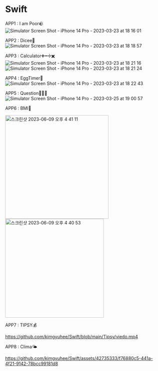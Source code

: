 # Swift

APP1 : I am Poor🪨
![Simulator Screen Shot - iPhone 14 Pro - 2023-03-23 at 18 16 01](https://user-images.githubusercontent.com/42735333/227157088-d56b81f4-835f-442c-b5ee-8a00fa3871f7.png)

APP2 : Dicee🎲
![Simulator Screen Shot - iPhone 14 Pro - 2023-03-23 at 18 18 57](https://user-images.githubusercontent.com/42735333/227157784-5f1ba1df-ab2d-45cf-bb51-17d9bde5338f.png)

APP3 : Calculator➕➖➗✖️
![Simulator Screen Shot - iPhone 14 Pro - 2023-03-23 at 18 21 16](https://user-images.githubusercontent.com/42735333/227158320-4efee1a0-38e4-4cc5-b6e8-3652e4d78b32.png)
![Simulator Screen Shot - iPhone 14 Pro - 2023-03-23 at 18 21 24](https://user-images.githubusercontent.com/42735333/227158347-cae6816a-fe80-4c90-bb0c-140459dc326d.png)

APP4 : EggTimer🥚
![Simulator Screen Shot - iPhone 14 Pro - 2023-03-23 at 18 22 43](https://user-images.githubusercontent.com/42735333/227158711-8ff7d36c-0980-47a1-92b3-0352a53196a4.png)

APP5 : Question🙋🏻‍♀️
![Simulator Screen Shot - iPhone 14 Pro - 2023-03-25 at 19 00 57](https://user-images.githubusercontent.com/42735333/227710493-d355b2b6-7742-495d-b0bc-5cd8802721d8.png)



APP6 : BMI🐽


<img width="330" alt="스크린샷 2023-06-09 오후 4 41 11" src="https://github.com/kimgyuhee/Swift/assets/42735333/0a6e778f-eca6-478b-8612-76ccf143dd69">
<img width="315" alt="스크린샷 2023-06-09 오후 4 40 53" src="https://github.com/kimgyuhee/Swift/assets/42735333/babceccd-ea21-4457-b287-6926df00d022">


APP7 : TIPSY💰

https://github.com/kimgyuhee/Swift/blob/main/Tipsy/viedo.mp4


APP8 : Clima🌤️

https://github.com/kimgyuhee/Swift/assets/42735333/f76880c5-441a-4f21-9142-78bcc99181d8


